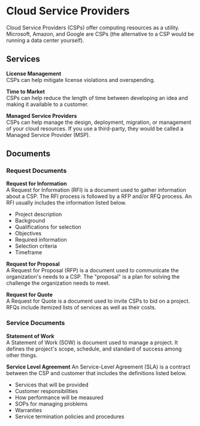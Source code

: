 # Cloud Service Providers
Cloud Service Providers (CSPs) offer computing resources as a utility. Microsoft, Amazon, and Google are CSPs (the alternative to a CSP would be running a data center yourself). 

## Services
**License Management**  
CSPs can help mitigate license violations and overspending.

**Time to Market**  
CSPs can help reduce the length of time between developing an idea and making it available to a customer. 

**Managed Service Providers**  
CSPs can help manage the design, deployment, migration, or management of your cloud resources. If you use a third-party, they would be called a Managed Service Provider (MSP).

## Documents
### Request Documents
**Request for Information**  
A Request for Information (RFI) is a document used to gather information about a CSP. The RFI process is followed by a RFP and/or RFQ process. An RFI usually includes the information listed below. 
* Project description
* Background
* Qualifications for selection
* Objectives
* Required information
* Selection criteria
* Timeframe

**Request for Proposal**  
A Request for Proposal (RFP) is a document used to communicate the organization's needs to a CSP. The "proposal" is a plan for solving the challenge the organization needs to meet. 

**Request for Quote**  
A Request for Quote is a document used to invite CSPs to bid on a project. RFQs include itemized lists of services as well as their costs. 

### Service Documents
**Statement of Work**   
A Statement of Work (SOW) is document used to manage a project. It defines the project's scope, schedule, and standard of success among other things. 

**Service Level Agreement** 
An Service-Level Agreement (SLA) is a contract between the CSP and customer that includes the definitions listed below.
* Services that will be provided
* Customer responsibilities
* How performance will be measured
* SOPs for managing problems
* Warranties
* Service termination policies and procedures